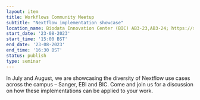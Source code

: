 ```yaml
---
layout: item
title: Workflows Community Meetup
subtitle: "Nextflow implementation showcase"
location_name: Biodata Innovation Center (BIC) AB3-23,AB3-24; https://sanger.zoom.us/j/98816905092?pwd=MmFoR0JaaXZiZnJJQTV0d0lmSFdFZz09
start_date: '23-08-2023'
start_time: '15:00 BST'
end_date: '23-08-2023'
end_time: '16:30 BST'
status: publish
type: seminar
---
```


In July and August, we are showcasing the diversity of Nextflow use cases across the campus – Sanger, EBI and BIC. Come and join us for a discussion on how these implementations can be applied to your work.
